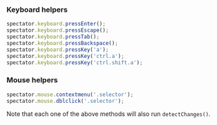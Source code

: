 
### Keyboard helpers
```ts
spectator.keyboard.pressEnter();
spectator.keyboard.pressEscape();
spectator.keyboard.pressTab();
spectator.keyboard.pressBackspace();
spectator.keyboard.pressKey('a');
spectator.keyboard.pressKey('ctrl.a');
spectator.keyboard.pressKey('ctrl.shift.a');
```

### Mouse helpers
```ts
spectator.mouse.contextmenu('.selector');
spectator.mouse.dblclick('.selector');
```

Note that each one of the above methods will also run `detectChanges()`.
